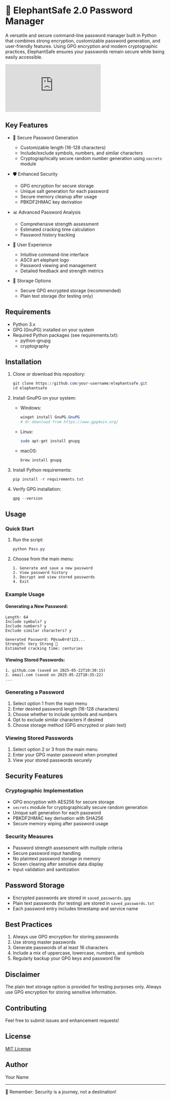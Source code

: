 # 🐘 ElephantSafe 2.0 Password Manager

A versatile and secure command-line password manager built in Python that combines strong encryption, customizable password generation, and user-friendly features. Using GPG encryption and modern cryptographic practices, ElephantSafe ensures your passwords remain secure while being easily accessible.

![ElephantSafe Logo](https://raw.githubusercontent.com/your-username/elephantsafe/main/logo.txt)

## Key Features

- 🔐 Secure Password Generation
  - Customizable length (16-128 characters)
  - Include/exclude symbols, numbers, and similar characters
  - Cryptographically secure random number generation using `secrets` module
  
- 🛡️ Enhanced Security
  - GPG encryption for secure storage
  - Unique salt generation for each password
  - Secure memory cleanup after usage
  - PBKDF2HMAC key derivation
  
- 📊 Advanced Password Analysis
  - Comprehensive strength assessment
  - Estimated cracking time calculation
  - Password history tracking
  
- 🎯 User Experience
  - Intuitive command-line interface
  - ASCII art elephant logo
  - Password viewing and management
  - Detailed feedback and strength metrics
  
- 💾 Storage Options
  - Secure GPG encrypted storage (recommended)
  - Plain text storage (for testing only)

## Requirements

- Python 3.x
- GPG (GnuPG) installed on your system
- Required Python packages (see requirements.txt):
  - python-gnupg
  - cryptography

## Installation

1. Clone or download this repository:
   ```powershell
   git clone https://github.com/your-username/elephantsafe.git
   cd elephantsafe
   ```

2. Install GnuPG on your system:
   - Windows: 
     ```powershell
     winget install GnuPG.GnuPG
     # Or download from https://www.gpg4win.org/
     ```
   - Linux: 
     ```bash
     sudo apt-get install gnupg
     ```
   - macOS: 
     ```bash
     brew install gnupg
     ```

3. Install Python requirements:
   ```powershell
   pip install -r requirements.txt
   ```

4. Verify GPG installation:
   ```powershell
   gpg --version
   ```

## Usage

### Quick Start
1. Run the script:
   ```powershell
   python Pass.py
   ```

2. Choose from the main menu:
   ```
   1. Generate and save a new password
   2. View password history
   3. Decrypt and view stored passwords
   4. Exit
   ```

### Example Usage

#### Generating a New Password:
```
Length: 64
Include symbols? y
Include numbers? y
Exclude similar characters? y

Generated Password: P@ssw0rd!123...
Strength: Very Strong 💪
Estimated cracking time: centuries
```

#### Viewing Stored Passwords:
```
1. github.com (saved on 2025-05-22T10:30:15)
2. email.com (saved on 2025-05-22T10:35:22)
...
```

### Generating a Password

1. Select option 1 from the main menu
2. Enter desired password length (16-128 characters)
3. Choose whether to include symbols and numbers
4. Opt to exclude similar characters if desired
5. Choose storage method (GPG encrypted or plain text)

### Viewing Stored Passwords

1. Select option 2 or 3 from the main menu
2. Enter your GPG master password when prompted
3. View your stored passwords securely

## Security Features

### Cryptographic Implementation
- GPG encryption with AES256 for secure storage
- `secrets` module for cryptographically secure random generation
- Unique salt generation for each password
- PBKDF2HMAC key derivation with SHA256
- Secure memory wiping after password usage

### Security Measures
- Password strength assessment with multiple criteria
- Secure password input handling
- No plaintext password storage in memory
- Screen clearing after sensitive data display
- Input validation and sanitization

## Password Storage

- Encrypted passwords are stored in `saved_passwords.gpg`
- Plain text passwords (for testing) are stored in `saved_passwords.txt`
- Each password entry includes timestamp and service name

## Best Practices

1. Always use GPG encryption for storing passwords
2. Use strong master passwords
3. Generate passwords of at least 16 characters
4. Include a mix of uppercase, lowercase, numbers, and symbols
5. Regularly backup your GPG keys and password file

## Disclaimer

The plain text storage option is provided for testing purposes only. Always use GPG encryption for storing sensitive information.

## Contributing

Feel free to submit issues and enhancement requests!

## License

[MIT License](LICENSE)

## Author

Your Name

---

🔐 Remember: Security is a journey, not a destination!
